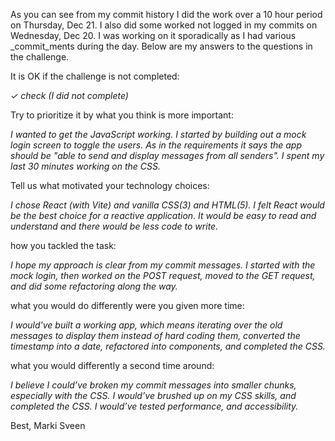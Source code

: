 As you can see from my commit history I did the work over a 10 hour period on Thursday, Dec 21. I also did some worked not logged in my commits on Wednesday, Dec 20. I was working on it sporadically as I had various _commit_ments during the day. Below are my answers to the questions in the challenge.

It is OK if the challenge is not completed:

*✓ check (I did not complete)*

Try to prioritize it by what you think is more important:

*I wanted to get the JavaScript working. I started by building out a mock login screen to toggle the users. As in the requirements it says the app should be "able to send and display messages from all senders". I spent my last 30 minutes working on the CSS.*

Tell us what motivated your technology choices:

*I chose React (with Vite) and vanilla CSS(3) and HTML(5). I felt React would be the best choice for a reactive application. It would be easy to read and understand and there would be less code to write.*

how you tackled the task:

*I hope my approach is clear from my commit messages. I started with the mock login, then worked on the POST request, moved to the GET request, and did some refactoring along the way.*

what you would do differently were you given more time:

*I would've built a working app, which means iterating over the old messages to display them instead of hard coding them, converted the timestamp into a date, refactored into components, and completed the CSS.*

what you would differently a second time around:

*I believe I could’ve broken my commit messages into smaller chunks, especially with the CSS. I would’ve brushed up on my CSS skills, and completed the CSS. I would’ve tested performance, and accessibility.*

Best,
Marki Sveen
